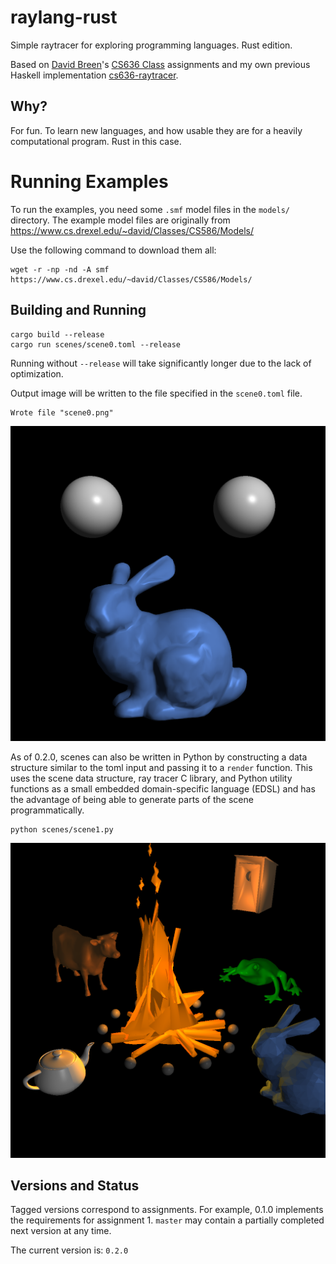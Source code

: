 # raylang-rust

Simple raytracer for exploring programming languages.  Rust edition.

Based on [David Breen][david]'s [CS636 Class][cs636] assignments and my own
previous Haskell implementation [cs636-raytracer](/tchagnon/cs636-raytracer).

[david]: https://www.cs.drexel.edu/~david/
[cs636]: https://www.cs.drexel.edu/~david/Classes/CS431/index_Spring09.html

## Why?

For fun.  To learn new languages, and how usable they are for a heavily
computational program.  Rust in this case.

# Running Examples

To run the examples, you need some `.smf` model files in the `models/`
directory.  The example model files are originally from
https://www.cs.drexel.edu/~david/Classes/CS586/Models/

Use the following command to download them all:

```
wget -r -np -nd -A smf https://www.cs.drexel.edu/~david/Classes/CS586/Models/
```

## Building and Running

```
cargo build --release
cargo run scenes/scene0.toml --release
```

Running without `--release` will take significantly longer due to the lack of
optimization.

Output image will be written to the file specified in the `scene0.toml` file.

```
Wrote file "scene0.png"
```

![rendered image 0](doc/scene0.png)

As of 0.2.0, scenes can also be written in Python by constructing a data
structure similar to the toml input and passing it to a `render` function.  This
uses the scene data structure, ray tracer C library, and Python utility
functions as a small embedded domain-specific language (EDSL) and has the
advantage of being able to generate parts of the scene programmatically.

```
python scenes/scene1.py
```

![rendered image 1](doc/scene1.png)

## Versions and Status

Tagged versions correspond to assignments. For example, 0.1.0 implements the
requirements for assignment 1.  `master` may contain a partially completed next
version at any time.

The current version is: `0.2.0`

